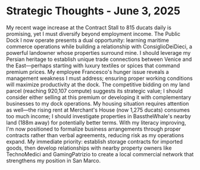 # Strategic Thoughts - June 3, 2025

My recent wage increase at the Contract Stall to 815 ducats daily is promising, yet I must diversify beyond employment income. The Public Dock I now operate presents a dual opportunity: learning maritime commerce operations while building a relationship with ConsiglioDeiDieci, a powerful landowner whose properties surround mine. I should leverage my Persian heritage to establish unique trade connections between Venice and the East—perhaps starting with luxury textiles or spices that command premium prices. My employee Francesco's hunger issue reveals a management weakness I must address; ensuring proper working conditions will maximize productivity at the dock. The competitive bidding on my land parcel (reaching 920,107 compute) suggests its strategic value; I should consider either selling at this premium or developing it with complementary businesses to my dock operations. My housing situation requires attention as well—the rising rent at Merchant's House (now 1,275 ducats) consumes too much income; I should investigate properties in BasstheWhale's nearby land (188m away) for potentially better terms. With my literacy improving, I'm now positioned to formalize business arrangements through proper contracts rather than verbal agreements, reducing risk as my operations expand. My immediate priority: establish storage contracts for imported goods, then develop relationships with nearby property owners like TechnoMedici and GamingPatrizio to create a local commercial network that strengthens my position in San Marco.
